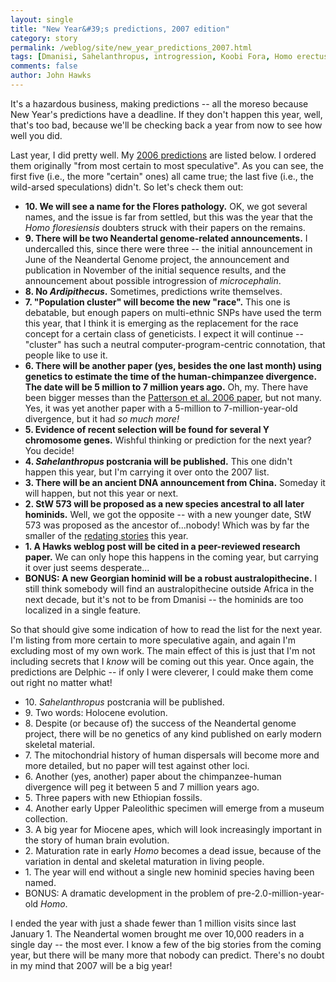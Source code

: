 ```yaml
---
layout: single 
title: "New Year&#39;s predictions, 2007 edition" 
category: story
permalink: /weblog/site/new_year_predictions_2007.html
tags: [Dmanisi, Sahelanthropus, introgression, Koobi Fora, Homo erectus, Flores, Miocene, Neandertals, Ardipithecus] 
comments: false 
author: John Hawks 
---
```



<p>
It's a hazardous business, making predictions -- all the moreso because New Year's predictions have a deadline. If they don't happen this year, well, that's too bad, because we'll be checking back a year from now to see how well you did. 
</p>

<p>
Last year, I did pretty well. My <a href="http://johnhawks.net/weblog/site/new_year_predictions_2006.html">2006 predictions</a> are listed below. I ordered them originally "from most certain to most speculative". As you can see, the first five (i.e., the more "certain" ones) all came true; the last five (i.e., the wild-arsed speculations) didn't. So let's check them out: 
</p>

<ul>
<li><b>10. We will see a name for the Flores pathology.</b> OK, we got several names, and the issue is far from settled, but this was the year that the <i>Homo floresiensis</i> doubters struck with their papers on the remains. </li>

<li><b>9. There will be two Neandertal genome-related announcements.</b> I undercalled this, since there were three -- the initial announcement in June of the Neandertal Genome project, the announcement and publication in November of the initial sequence results, and the announcement about possible introgression of <i>microcephalin</i>.</li>

<li><b>8. No <i>Ardipithecus</i>.</b> Sometimes, predictions write themselves.</li>

<li><b>7. "Population cluster" will become the new "race".</b> This one is debatable, but enough papers on multi-ethnic SNPs have used the term this year, that I think it is emerging as the replacement for the race concept for a certain class of geneticists. I expect it will continue -- "cluster" has such a neutral computer-program-centric connotation, that people like to use it.  </li>

<li><b>6. There will be another paper (yes, besides the one last month) using genetics to estimate the time of the human-chimpanzee divergence. The date will be 5 million to 7 million years ago.</b> Oh, my. There have been bigger messes than the <a href="http://johnhawks.net/weblog/reviews/genomics/divergence/dawn_chumans_patterson_2006.html">Patterson et al. 2006 paper</a>, but not many. Yes, it was yet another paper with a 5-million to 7-million-year-old divergence, but it had <i>so much more!</i></li>

<li><b>5. Evidence of recent selection will be found for several Y chromosome genes.</b> Wishful thinking or prediction for the next year? You decide! </li>

<li><b>4. <i>Sahelanthropus</i> postcrania will be published.</b> This one didn't happen this year, but I'm carrying it over onto the 2007 list. </li>

<li><b>3. There will be an ancient DNA announcement from China.</b> Someday it will happen, but not this year or next.</li>

<li><b>2. StW 573 will be proposed as a new species ancestral to all later hominids.</b> Well, we got the opposite -- with a new younger date, StW 573 was proposed as the ancestor of...nobody! Which was by far the smaller of the <a href="http://johnhawks.net/weblog/reviews/erectus/brown_2006_chronology_koobi_fora.html">redating stories</a> this year.</li>

<li><b>1. A Hawks weblog post will be cited in a peer-reviewed research paper.</b> We can only hope this happens in the coming year, but carrying it over just seems desperate... </li>

<li><b>BONUS: A new Georgian hominid will be a robust australopithecine.</b> I still think somebody will find an australopithecine outside Africa in the next decade, but it's not to be from Dmanisi -- the hominids are too localized in a single feature.</li>
</ul>

<p>
So that should give some indication of how to read the list for the next year. I'm listing from more certain to more speculative again, and again I'm excluding most of my own work. The main effect of this is just that I'm not including secrets that I <i>know</i> will be coming out this year. Once again, the predictions are Delphic -- if only I were cleverer, I could make them come out right no matter what!
</p>

<ul>
<li>10. <i>Sahelanthropus</i> postcrania will be published.</li>

<li>9. Two words: Holocene evolution. </li>

<li>8. Despite (or because of) the success of the Neandertal genome project, there will be no genetics of any kind published on early modern skeletal material.</li>

<li>7. The mitochondrial history of human dispersals will become more and more detailed, but no paper will test against other loci.</li>

<li>6. Another (yes, another) paper about the chimpanzee-human divergence will peg it between 5 and 7 million years ago. </li>

<li>5. Three papers with new Ethiopian fossils. </li>

<li>4. Another early Upper Paleolithic specimen will emerge from a museum collection.</li>

<li>3. A big year for Miocene apes, which will look increasingly important in the story of human brain evolution.</li>

<li>2. Maturation rate in early <i>Homo</i> becomes a dead issue, because of the variation in dental and skeletal maturation in living people.</li>

<li>1. The year will end without a single new hominid species having been named. </li>

<li>BONUS: A dramatic development in the problem of pre-2.0-million-year-old <i>Homo</i>.</li>

</ul>

<p>
I ended the year with just a shade fewer than 1 million visits since last January 1. The Neandertal women brought me over 10,000 readers in a single day -- the most ever. I know a few of the big stories from the coming year, but there will be many more that nobody can predict. There's no doubt in my mind that 2007 will be a big year!
</p>

